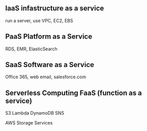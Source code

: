 ## IaaS infastructure as a service
run a server, use VPC, EC2, EBS

## PaaS Platform as a Service
RDS, EMR, ElasticSearch

## SaaS Software as a Service
Office 365, web email, salesforce.com

## Serverless Computing FaaS (function as a service)
S3
Lambda
DynamoDB
SNS

AWS Storage Services

